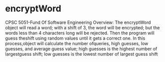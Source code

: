 # encryptWord
CPSC 5051-Fund Of Software Engineering
Overview: The encryptWord object will read a word; with a shift of 3, the word will be encrypted; but the words less than 4 characters long will be rejected. Then the program will guess theshift using random values until it gets a correct one. In this process,object will calculate the number ofqueries, high guesses, low guesses, and average guess value; high guesses is the highest number of largestguess shift; low guesses is the lowest number of largest guess shift
